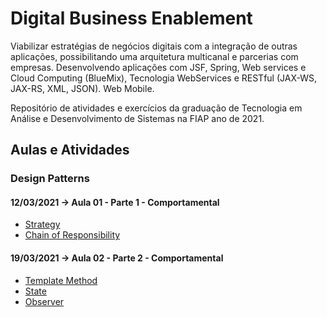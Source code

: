 # Digital Business Enablement

Viabilizar estratégias de negócios digitais com a integração de outras aplicações, possibilitando uma arquitetura multicanal e parcerias com empresas. Desenvolvendo aplicações com JSF, Spring, Web services e Cloud Computing (BlueMix), Tecnologia WebServices e RESTful (JAX-WS, JAX-RS, XML, JSON). Web Mobile.

Repositório de atividades e exercícios da graduação de Tecnologia em Análise e Desenvolvimento de Sistemas na FIAP ano de 2021.

## Aulas e Atividades

### Design Patterns
#### 12/03/2021 -> Aula 01 - Parte 1 - Comportamental
- [Strategy](https://github.com/jonasmzsouza/fiap-tdsr-dbe/commit/172a55f020e40c966d08a3e17ef1dd1388ac5d7d)
- [Chain of Responsibility](https://github.com/jonasmzsouza/fiap-tdsr-dbe/commit/99908c07294a707bb1a0a6b04149aa8a8912ef2a)
  
#### 19/03/2021 -> Aula 02 - Parte 2 - Comportamental
- [Template Method](https://github.com/jonasmzsouza/fiap-tdsr-dbe/commit/508a83a06a6833a3b224f0963676d43795610424)
- [State](https://github.com/jonasmzsouza/fiap-tdsr-dbe/commit/9122446ab2f47653e545b580a8b1080d952c2684)
- [Observer](https://github.com/jonasmzsouza/fiap-tdsr-dbe/commit/a4053ebb0d8d3da038230e9c4f1bf17312ed1d03)